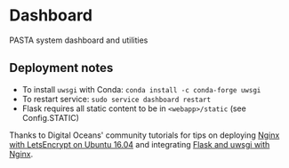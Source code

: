 # Dashboard
PASTA system dashboard and utilities

## Deployment notes
- To install `uwsgi` with Conda: `conda install -c conda-forge uwsgi`
- To restart service: `sudo service dashboard restart`
- Flask requires all static content to be in `<webapp>/static`
  (see Config.STATIC)

Thanks to Digital Oceans' community tutorials for tips on deploying [Nginx
with LetsEncrypt on Ubuntu 16.04](https://www.digitalocean.com/community/tutorials/how-to-secure-nginx-with-let-s-encrypt-on-ubuntu-16-04)
and integrating [Flask and uwsgi with Nginx](https://www.digitalocean.com/community/tutorials/how-to-serve-flask-applications-with-uwsgi-and-nginx-on-ubuntu-16-04).

 
